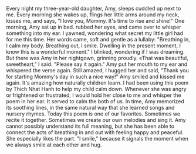 Every night my three-year-old daughter, Amy, sleeps cuddled up next to me. Every morning she wakes up, flings her little arms around my neck, kisses me, and says, "I love you, Mommy. It's time to rise and shine!" One morning, Amy sat up in bed. rubbed her eyes, and came over to whisper something into my ear.  I yawned, wondering what secret my little girl had for me this time. Her words came, soft and gentle as a lullaby: "Breathing in, I calm my body. Breathing out, I smile. Dwelling in the present moment, I know this is a wonderful moment." I blinked, wondering if I was dreaming. But there was Amy in her nightgown, grinning proudly. «That was beautiful, sweetheart," I said. "Please say it again." Amy put her mouth to my ear and whispered the verse again. Still amazed, I hugged her and said, "Thank you for starting Mommy's day in such a nice way!" Amy smiled and kissed me again. It's amazing how naturally children learn. I had been using this poem by Thich Nhat Hanh to help my child calm down. Whenever she was angry or frightened or frustrated, I would hold her close to me and whisper the poem in her ear. It served to calm the both of us. In time, Amy memorized its soothing lines, in the same natural way that she learned songs and nursery rhymes. Today this poem is one of our favorites. Sometimes we recite it together. Sometimes we create our own melodies and sing it. Amy cannot possibly understand its full meaning, but she has been able to connect the acts of breathing in and out with feeling happy and peaceful. She especially
likes the part. "I smile," because it signals the moment when we always smile at each other and hug.
